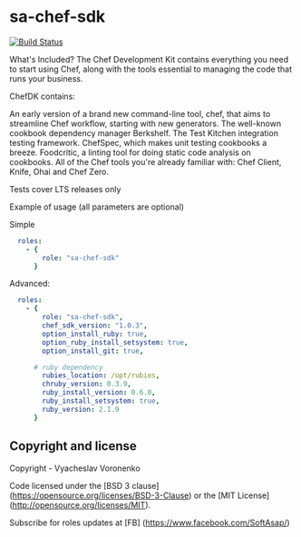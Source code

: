 sa-chef-sdk
===========

[![Build Status](https://travis-ci.org/softasap/sa-chef-sdk.svg?branch=master)](https://travis-ci.org/softasap/sa-chef-sdk)

What's Included?
The Chef Development Kit contains everything you need to start using Chef, along with the tools essential to managing the code that runs your business.

ChefDK contains:

An early version of a brand new command-line tool, chef, that aims to streamline Chef workflow, starting with new generators.
The well-known cookbook dependency manager Berkshelf.
The Test Kitchen integration testing framework.
ChefSpec, which makes unit testing cookbooks a breeze.
Foodcritic, a linting tool for doing static code analysis on cookbooks.
All of the Chef tools you're already familiar with: Chef Client, Knife, Ohai and Chef Zero.


Tests cover LTS releases only

Example of usage (all parameters are optional)

Simple

```YAML
  roles:
    - {
        role: "sa-chef-sdk"
      }
```

Advanced:


```YAML
  roles:
    - {
        role: "sa-chef-sdk",
        chef_sdk_version: "1.0.3",
        option_install_ruby: true,
        option_ruby_install_setsystem: true,
        option_install_git: true,

      # ruby dependency
        rubies_location: /opt/rubies,
        chruby_version: 0.3.9,
        ruby_install_version: 0.6.0,
        ruby_install_setsystem: true,
        ruby_version: 2.1.9        
      }
```


Copyright and license
---------------------

Copyright - Vyacheslav Voronenko

Code licensed under the [BSD 3 clause] (https://opensource.org/licenses/BSD-3-Clause) or the [MIT License] (http://opensource.org/licenses/MIT).

Subscribe for roles updates at [FB] (https://www.facebook.com/SoftAsap/)
